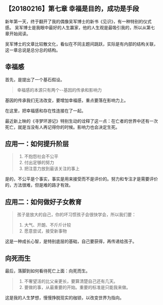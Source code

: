 ## 【20180216】第七章 幸福是目的，成功是手段

新年第一天，终于翻开了我的偶像吴军博士的新书《见识》，有一种特别的仪式感。
吴军博士是我眼中最好的人生赢家，他的人生观是最吸引我的，所以从第七章开始阅读。

吴军博士的文章比较散文化，看似在不同主题间跳跃，实际是有内部的结构关联，这一章总说是总分总的结构。

## 幸福感

首先，是提出了一个基石假设。

> 幸福感的本源只有两个--基因的传承和影响力

基因的传承我们无法改变，要增加幸福感，重点要落在影响力上。

在这里，把幸福感和存在性连接在了一起。

最近新上映的《寻梦环游记》特别生动的诠释了这一点：在亡者的世界中还有一次死亡，就是当没有人再记得你的时候。影响力也会决定生死。

## 应用一：如何提升阶层

> 1. 不抱怨社会不公平
> 2. 付出足够的努力
> 3. 把注意力放到最该关注的事上

是的，不公平是个事实，事实是用来接受而不是评价的。努力和专注才是需要评价的，方法很难，但是难的路才有效。

## 应用二：如何做好子女教育

> 孩子是放大的自己，你的坏习惯孩子会很快学会，所以我们要：
> 1. 大气、开朗、不斤斤计较
> 2. 愿意尝试，接受新事物

这是一种成长心智，是特别底层的基础，自己要获得，再传递给孩子。

## 向死而生

最后，落脚到如何看待死亡上面：向死而生。

> 1. 不奢望活的比父亲更长，要算清楚自己还有几天。
> 2. 要做的事，从最重要的开始。重要的标准是只能我来做。

这是我的人生梦想，慢慢挣脱现实的枷锁，以改变世界为指向。
